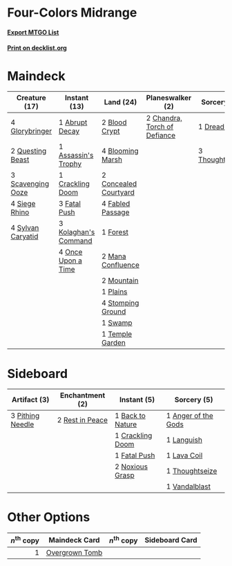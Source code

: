 # Four-Colors Midrange

#### [Export MTGO List](../collection/Four-Colors%20Midrange/Four-Colors%20Midrange.txt)
#### [Print on decklist.org](http://decklist.org/?deckmain=1%09Abrupt%20Decay%0A1%09Assassin's%20Trophy%0A2%09Blood%20Crypt%0A4%09Blooming%20Marsh%0A2%09Chandra,%20Torch%20of%20Defiance%0A2%09Concealed%20Courtyard%0A1%09Crackling%20Doom%0A1%09Dreadbore%0A4%09Fabled%20Passage%0A3%09Fatal%20Push%0A1%09Forest%0A4%09Glorybringer%0A3%09Kolaghan's%20Command%0A2%09Mana%20Confluence%0A2%09Mountain%0A4%09Once%20Upon%20a%20Time%0A1%09Plains%0A2%09Questing%20Beast%0A3%09Scavenging%20Ooze%0A4%09Siege%20Rhino%0A4%09Stomping%20Ground%0A1%09Swamp%0A4%09Sylvan%20Caryatid%0A1%09Temple%20Garden%0A3%09Thoughtseize&deckside=1%09Anger%20of%20the%20Gods%0A1%09Back%20to%20Nature%0A1%09Crackling%20Doom%0A1%09Fatal%20Push%0A1%09Languish%0A1%09Lava%20Coil%0A2%09Noxious%20Grasp%0A3%09Pithing%20Needle%0A2%09Rest%20in%20Peace%0A1%09Thoughtseize%0A1%09Vandalblast)
# Maindeck

|                                       Creature (17)                                        |                                         Instant (13)                                          |                                           Land (24)                                            |                                           Planeswalker (2)                                            |                                       Sorcery (4)                                       |
|--------------------------------------------------------------------------------------------|-----------------------------------------------------------------------------------------------|------------------------------------------------------------------------------------------------|-------------------------------------------------------------------------------------------------------|-----------------------------------------------------------------------------------------|
|4 [Glorybringer](http://gatherer.wizards.com/Pages/Card/Details.aspx?multiverseid=426836)   |1 [Abrupt Decay](http://gatherer.wizards.com/Pages/Card/Details.aspx?multiverseid=456061)      |2 [Blood Crypt](http://gatherer.wizards.com/Pages/Card/Details.aspx?multiverseid=97102)         |2 [Chandra, Torch of Defiance](http://gatherer.wizards.com/Pages/Card/Details.aspx?multiverseid=417683)|1 [Dreadbore](http://gatherer.wizards.com/Pages/Card/Details.aspx?multiverseid=430622)   |
|2 [Questing Beast](http://gatherer.wizards.com/Pages/Card/Details.aspx?multiverseid=473133) |1 [Assassin's Trophy](http://gatherer.wizards.com/Pages/Card/Details.aspx?multiverseid=452902) |4 [Blooming Marsh](http://gatherer.wizards.com/Pages/Card/Details.aspx?multiverseid=417816)     |                                                                                                       |3 [Thoughtseize](http://gatherer.wizards.com/Pages/Card/Details.aspx?multiverseid=438676)|
|3 [Scavenging Ooze](http://gatherer.wizards.com/Pages/Card/Details.aspx?multiverseid=420783)|1 [Crackling Doom](http://gatherer.wizards.com/Pages/Card/Details.aspx?multiverseid=420808)    |2 [Concealed Courtyard](http://gatherer.wizards.com/Pages/Card/Details.aspx?multiverseid=417818)|                                                                                                       |                                                                                         |
|4 [Siege Rhino](http://gatherer.wizards.com/Pages/Card/Details.aspx?multiverseid=386666)    |3 [Fatal Push](http://gatherer.wizards.com/Pages/Card/Details.aspx?multiverseid=423724)        |4 [Fabled Passage](http://gatherer.wizards.com/Pages/Card/Details.aspx?multiverseid=473206)     |                                                                                                       |                                                                                         |
|4 [Sylvan Caryatid](http://gatherer.wizards.com/Pages/Card/Details.aspx?multiverseid=373624)|3 [Kolaghan's Command](http://gatherer.wizards.com/Pages/Card/Details.aspx?multiverseid=394613)|1 [Forest](http://gatherer.wizards.com/Pages/Card/Details.aspx?multiverseid=439860)             |                                                                                                       |                                                                                         |
|                                                                                            |4 [Once Upon a Time](http://gatherer.wizards.com/Pages/Card/Details.aspx?multiverseid=473131)  |2 [Mana Confluence](http://gatherer.wizards.com/Pages/Card/Details.aspx?multiverseid=409573)    |                                                                                                       |                                                                                         |
|                                                                                            |                                                                                               |2 [Mountain](http://gatherer.wizards.com/Pages/Card/Details.aspx?multiverseid=439859)           |                                                                                                       |                                                                                         |
|                                                                                            |                                                                                               |1 [Plains](http://gatherer.wizards.com/Pages/Card/Details.aspx?multiverseid=439856)             |                                                                                                       |                                                                                         |
|                                                                                            |                                                                                               |4 [Stomping Ground](http://gatherer.wizards.com/Pages/Card/Details.aspx?multiverseid=405110)    |                                                                                                       |                                                                                         |
|                                                                                            |                                                                                               |1 [Swamp](http://gatherer.wizards.com/Pages/Card/Details.aspx?multiverseid=439858)              |                                                                                                       |                                                                                         |
|                                                                                            |                                                                                               |1 [Temple Garden](http://gatherer.wizards.com/Pages/Card/Details.aspx?multiverseid=405112)      |                                                                                                       |                                                                                         |


# Sideboard

|                                       Artifact (3)                                        |                                     Enchantment (2)                                      |                                        Instant (5)                                        |                                         Sorcery (5)                                          |
|-------------------------------------------------------------------------------------------|------------------------------------------------------------------------------------------|-------------------------------------------------------------------------------------------|----------------------------------------------------------------------------------------------|
|3 [Pithing Needle](http://gatherer.wizards.com/Pages/Card/Details.aspx?multiverseid=129526)|2 [Rest in Peace](http://gatherer.wizards.com/Pages/Card/Details.aspx?multiverseid=442021)|1 [Back to Nature](http://gatherer.wizards.com/Pages/Card/Details.aspx?multiverseid=208284)|1 [Anger of the Gods](http://gatherer.wizards.com/Pages/Card/Details.aspx?multiverseid=438682)|
|                                                                                           |                                                                                          |1 [Crackling Doom](http://gatherer.wizards.com/Pages/Card/Details.aspx?multiverseid=420808)|1 [Languish](http://gatherer.wizards.com/Pages/Card/Details.aspx?multiverseid=420731)         |
|                                                                                           |                                                                                          |1 [Fatal Push](http://gatherer.wizards.com/Pages/Card/Details.aspx?multiverseid=423724)    |1 [Lava Coil](http://gatherer.wizards.com/Pages/Card/Details.aspx?multiverseid=452858)        |
|                                                                                           |                                                                                          |2 [Noxious Grasp](http://gatherer.wizards.com/Pages/Card/Details.aspx?multiverseid=466864) |1 [Thoughtseize](http://gatherer.wizards.com/Pages/Card/Details.aspx?multiverseid=438676)     |
|                                                                                           |                                                                                          |                                                                                           |1 [Vandalblast](http://gatherer.wizards.com/Pages/Card/Details.aspx?multiverseid=405431)      |


# Other Options

|*n*<sup>th</sup> copy|                                      Maindeck Card                                      |*n*<sup>th</sup> copy|Sideboard Card|
|--------------------:|-----------------------------------------------------------------------------------------|---------------------|--------------|
|                    1|[Overgrown Tomb](http://gatherer.wizards.com/Pages/Card/Details.aspx?multiverseid=405103)|                     |              |

